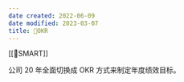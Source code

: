 ```yaml
---
date created: 2022-06-09
date modified: 2023-03-07
title: 🔡OKR
---
```


[[🔡SMART]]

公司 20 年全面切换成 OKR 方式来制定年度绩效目标。
